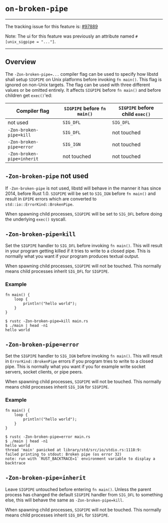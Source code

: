 # `on-broken-pipe`

--------------------

The tracking issue for this feature is: [#97889]

Note: The ui for this feature was previously an attribute named `#[unix_sigpipe = "..."]`.

[#97889]: https://github.com/rust-lang/rust/issues/97889

---


## Overview

The `-Zon-broken-pipe=...` compiler flag can be used to specify how libstd shall setup `SIGPIPE` on Unix platforms before invoking `fn main()`. This flag is ignored on non-Unix targets. The flag can be used with three different values or be omitted entirely. It affects `SIGPIPE` before `fn main()` and before children get `exec()`'ed:

| Compiler flag              | `SIGPIPE` before `fn main()` | `SIGPIPE` before child `exec()` |
|----------------------------|------------------------------|---------------------------------|
| not used                   | `SIG_DFL`                    | `SIG_DFL`                       |
| `-Zon-broken-pipe=kill`    | `SIG_DFL`                    | not touched                     |
| `-Zon-broken-pipe=error`   | `SIG_IGN`                    | not touched                     |
| `-Zon-broken-pipe=inherit` | not touched                  | not touched                     |


## `-Zon-broken-pipe` not used

If `-Zon-broken-pipe` is not used, libstd will behave in the manner it has since 2014, before Rust 1.0. `SIGPIPE` will be set to `SIG_IGN` before `fn main()` and result in `EPIPE` errors which are converted to `std::io::ErrorKind::BrokenPipe`.

When spawning child processes, `SIGPIPE` will be set to `SIG_DFL` before doing the underlying `exec()` syscall.


## `-Zon-broken-pipe=kill`

Set the `SIGPIPE` handler to `SIG_DFL` before invoking `fn main()`. This will result in your program getting killed if it tries to write to a closed pipe. This is normally what you want if your program produces textual output.

When spawning child processes, `SIGPIPE` will not be touched. This normally means child processes inherit `SIG_DFL` for `SIGPIPE`.

### Example

```rust,no_run
fn main() {
    loop {
        println!("hello world");
    }
}
```

```console
$ rustc -Zon-broken-pipe=kill main.rs
$ ./main | head -n1
hello world
```

## `-Zon-broken-pipe=error`

Set the `SIGPIPE` handler to `SIG_IGN` before invoking `fn main()`. This will result in `ErrorKind::BrokenPipe` errors if you program tries to write to a closed pipe. This is normally what you want if you for example write socket servers, socket clients, or pipe peers.

When spawning child processes, `SIGPIPE` will not be touched. This normally means child processes inherit `SIG_IGN` for `SIGPIPE`.

### Example

```rust,no_run
fn main() {
    loop {
        println!("hello world");
    }
}
```

```console
$ rustc -Zon-broken-pipe=error main.rs
$ ./main | head -n1
hello world
thread 'main' panicked at library/std/src/io/stdio.rs:1118:9:
failed printing to stdout: Broken pipe (os error 32)
note: run with `RUST_BACKTRACE=1` environment variable to display a backtrace
```

## `-Zon-broken-pipe=inherit`

Leave `SIGPIPE` untouched before entering `fn main()`. Unless the parent process has changed the default `SIGPIPE` handler from `SIG_DFL` to something else, this will behave the same as `-Zon-broken-pipe=kill`.

When spawning child processes, `SIGPIPE` will not be touched. This normally means child processes inherit `SIG_DFL` for `SIGPIPE`.
